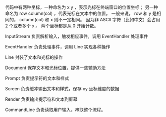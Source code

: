 代码中有两种坐标，一种命名为 x y ，表示光标在终端窗口的位置坐标；
另一种命名为 row column(col) ，代表光标在文本中的位置。
一般来说， row 和 y 是相同的， column(col) 和 x 则不一定相同。
因为非 ASCII 字符（比如中文）会占用 2 个或者多个 x 。
两个坐标都是从 0 开始计数。

InputStream 负责解析输入，触发相应事件，调用 EventHandler 处理事件

EventHandler 负责处理事件，调用 Line 实现各种操作

Line 封装了文本和光标的操作

Document 保存文本和光标位置，提供一些辅助方法

Prompt 负责提示符的文本和样式

Screen 负责缓冲输出文本和样式，保存 xy 坐标维度的数据

Render 负责输出提示符和文本到屏幕

CommandLine 负责读取用户输入，串联整个流程。
